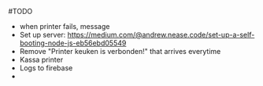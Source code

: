 #TODO
- when printer fails, message
- Set up server: https://medium.com/@andrew.nease.code/set-up-a-self-booting-node-js-eb56ebd05549
- Remove "Printer keuken is verbonden!" that arrives everytime
- Kassa printer
- Logs to firebase
- 